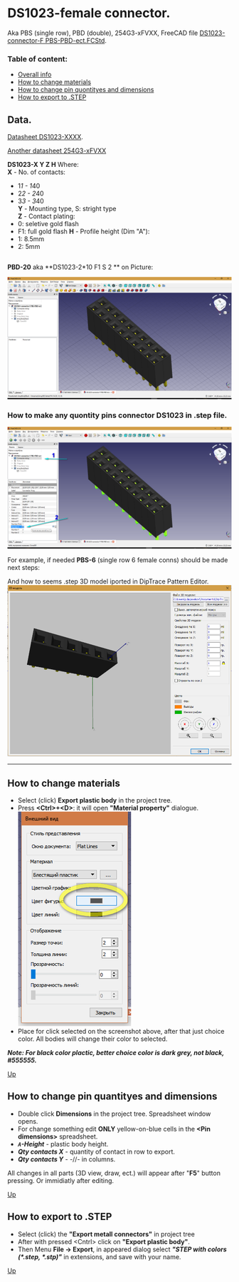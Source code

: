 # DS1023-female connector.

Aka PBS (single row), PBD (double), 254G3-xFVXX, FreeCAD file [DS1023-connector-F PBS-PBD-ect.FCStd](https://github.com/lugovskovp/FreeCAD-.step/blob/master/content/DS1023-connector-F%20PBS-PBD-ect.FCStd).



### Table of content:

- [Overall info](#data)
- [How to change materials](#how-to-change-materials)
- [How to change pin quontityes and dimensions](#how-to-change-pin-quantityes-and-dimensions)  
- [How to export to .STEP](#how-to-export-to-step)



## Data.

[Datasheet DS1023-XXXX](https://static.chipdip.ru/lib/226/DOC000226931.pdf).

[Another datasheet 254G3-xFVXX](http://files.rct.ru/pdf/connectors/254g3-2fvxx.pdf)

**DS1023-X Y Z H**
Where:<br/>
**X** - No. of contacts: <br/>
- 1*1 - 1*40
- 2*2 - 2*40
- 3*3 - 3*40<br/>
**Y** - Mounting type, S: stright type<br/>
**Z** - Contact plating:<br/>
- 0: seletive gold flash
- F1: full gold flash
**H** - Profile height (Dim "A"):<br/>
- 1: 8.5mm
- 2: 5mm








## 


 **PBD-20** aka **DS1023-2*10 F1 S 2 ** on Picture:

![PBD-20](https://github.com/lugovskovp/FreeCAD-.step/blob/master/pix/17.05.13(2).png)








### How to make any quontity pins connector DS1023 in .step file. 

![PBD-20](https://github.com/lugovskovp/FreeCAD-.step/blob/master/pix/17.46.00.png)

For example, if needed **PBS-6** (single row 6 female conns) should be made next steps:


And how to seems .step 3D model iported in DipTrace Pattern Editor.
![DipTrace pattern editor](https://github.com/lugovskovp/FreeCAD-.step/blob/master/pix/17.41.13.png)

---------------------------------------------------------------------

## How to change materials

- Select (click) **Export plastic body** in the project tree.
- Press **&lt;Ctrl&gt;+&lt;D&gt;**: it will open **"Material property"** dialogue.<br/>![Material property](https://github.com/lugovskovp/FreeCAD-.step/blob/master/pix/22.55.08.png)
- Place for click selected on the screenshot above, after that just choice color. All bodies will change their color to selected.

***Note: For black color plactic, better choice color is dark grey, not black, #555555.***

[Up](#table-of-content)




## How to change pin quantityes and dimensions

- Double click **Dimensions** in the project tree. Spreadsheet window opens.
- For change something edit **ONLY** yellow-on-blue cells in the **&lt;Pin dimensions&gt;** spreadsheet.
- ***`A`-Height*** - plastic body height.
- ***Qty contacts X*** - quantity of contact in row to export.
- ***Qty contacts Y*** - -//- in columns.

All changes in all parts (3D view, draw, ect.) will appear after "**F5**" button pressing. Or immidiatly after editing.

[Up](#table-of-content)



## How to export to .STEP

- Select (click) the **"Export metall connectors"** in project tree
- After with pressed &lt;Cntrl&gt; click on **"Export plastic body"**.
- Then Menu **File -> Export**, in appeared dialog select ***"STEP with colors (\*.step, \*.stp)"*** in extensions, and save with your name.


[Up](#table-of-content)
